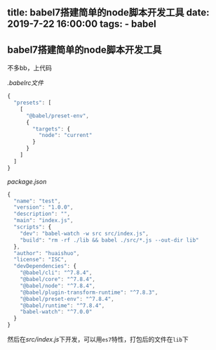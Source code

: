 
title: babel7搭建简单的node脚本开发工具
date: 2019-7-22 16:00:00
tags:
    - babel
---

## babel7搭建简单的node脚本开发工具

不多bb，上代码

*.babelrc文件*

```js
{
  "presets": [
    [
      "@babel/preset-env",
      {
        "targets": {
          "node": "current"
        }
      }
    ]
  ]
}
```

*package.json*
```js
{
  "name": "test",
  "version": "1.0.0",
  "description": "",
  "main": "index.js",
  "scripts": {
    "dev": "babel-watch -w src src/index.js",
    "build": "rm -rf ./lib && babel ./src/*.js --out-dir lib"
  },
  "author": "huaishuo",
  "license": "ISC",
  "devDependencies": {
    "@babel/cli": "^7.8.4",
    "@babel/core": "^7.8.4",
    "@babel/node": "^7.8.4",
    "@babel/plugin-transform-runtime": "^7.8.3",
    "@babel/preset-env": "^7.8.4",
    "@babel/runtime": "^7.8.4",
    "babel-watch": "^7.0.0"
  }
}

```

然后在*src/index.js*下开发，可以用`es7`特性，打包后的文件在`lib`下
